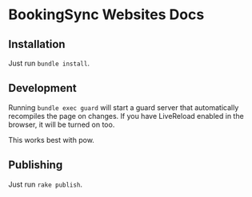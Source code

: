# BookingSync Websites Docs

## Installation

Just run `bundle install`.

## Development

Running `bundle exec guard` will start a guard server that automatically
recompiles the page on changes. If you have LiveReload enabled in the
browser, it will be turned on too.

This works best with pow.

## Publishing

Just run `rake publish`.
